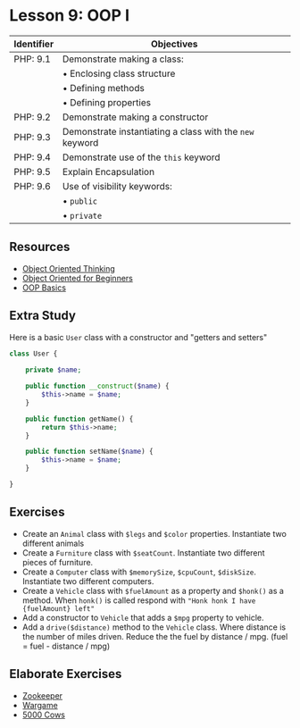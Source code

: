 # Lesson 9: OOP I

Identifier   | Objectives
-------------|------------
PHP: 9.1     | Demonstrate making a class:
             | &bull; Enclosing class structure
             | &bull; Defining methods
             | &bull; Defining properties
PHP: 9.2     | Demonstrate making a constructor
PHP: 9.3     | Demonstrate instantiating a class with the `new` keyword
PHP: 9.4     | Demonstrate use of the `this` keyword
PHP: 9.5     | Explain Encapsulation
PHP: 9.6     | Use of visibility keywords:
             | &bull; `public`
             | &bull; `private`

## Resources
- [Object Oriented Thinking](http://www.universocomputacao.com/object-oriented-thinking/)
- [Object Oriented for Beginners](http://code.tutsplus.com/tutorials/object-oriented-php-for-beginners--net-12762) 
- [OOP Basics](http://php.net/manual/en/language.oop5.basic.php)

## Extra Study

Here is a basic `User` class with a constructor and "getters and setters"

```php
class User {
    
    private $name;

    public function __construct($name) {
        $this->name = $name;
    }

    public function getName() {
        return $this->name;
    }

    public function setName($name) {
        $this->name = $name;
    }

}
```

## Exercises

- Create an `Animal` class with `$legs` and `$color` properties. Instantiate two different animals
- Create a `Furniture` class with `$seatCount`. Instantiate two different pieces of furniture.
- Create a `Computer` class with `$memorySize`, `$cpuCount`, `$diskSize`. Instantiate two different computers.
- Create a `Vehicle` class with `$fuelAmount` as a property and `$honk()` as a method. When `honk()` is called respond with `"Honk honk I have {fuelAmount} left"`
 - Add a constructor to `Vehicle` that adds a `$mpg` property to vehicle.
 - Add a `drive($distance)` method to the `Vehicle` class. Where distance is the number of miles driven. Reduce the the fuel by distance / mpg. (fuel = fuel - distance / mpg)

## Elaborate Exercises

- [Zookeeper](practice_zookeeper.md)
- [Wargame](practice_wargame.md)
- [5000 Cows](5000cows.md)